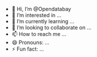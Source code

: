 - 👋 Hi, I’m @Opendatabay
- 👀 I’m interested in ...
- 🌱 I’m currently learning ...
- 💞️ I’m looking to collaborate on ...
- 📫 How to reach me ...
- 😄 Pronouns: ...
- ⚡ Fun fact: ...

<!---
Opendatabay/Opendatabay is a ✨ special ✨ repository because its `README.md` (this file) appears on your GitHub profile.
You can click the Preview link to take a look at your changes.
--->
